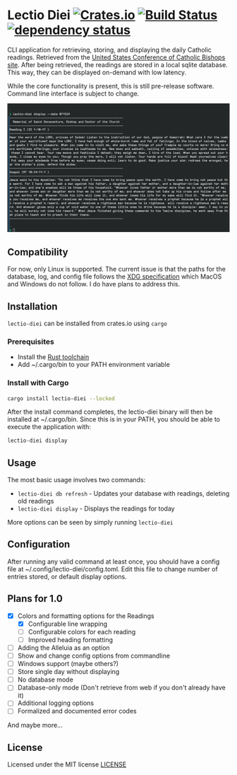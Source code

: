 # Lectio Diei [![Crates.io](https://img.shields.io/crates/v/lectio-diei.svg)](https://crates.io/crates/lectio-diei) [![Build Status](https://github.com/Squidroot2/lectio-diei/actions/workflows/ci.yml/badge.svg?branch=main)](https://github.com/Squidroot2/lectio-diei/actions) [![dependency status](https://deps.rs/repo/github/Squidroot2/lectio-diei/status.svg)](https://deps.rs/repo/github/Squidroot2/lectio-diei)

CLI application for retrieving, storing, and displaying the daily Catholic readings. Retrieved from the [United States Conference of Catholic Bishops site](https://bible.usccb.org/). After being retrieved, the readings are stored in a local sqlite database. This way, they can be displayed on-demand with low latency.

While the core functionality is present, this is still pre-release software. Command line interface is subject to change.

![Command Example](docs/images/Example_v0.1.png)

## Compatibility
For now, only Linux is supported. The current issue is that the paths for the database, log, and config file follows the [XDG specification](https://specifications.freedesktop.org/basedir-spec/basedir-spec-latest.html) which MacOS and Windows do not follow. I do have plans to address this.

## Installation
`lectio-diei` can be installed from crates.io using `cargo`

### Prerequisites
 - Install the [Rust toolchain](https://www.rust-lang.org/tools/install)
 - Add ~/.cargo/bin to your PATH environment variable

### Install with Cargo
```bash
cargo install lectio-diei --locked
```
After the install command completes, the lectio-diei binary will then be installed at ~/.cargo/bin. Since this is in your PATH, you should be able to execute the application with:
```bash
lectio-diei display
```

## Usage

The most basic usage involves two commands:
- ```lectio-diei db refresh``` - Updates your database with readings, deleting old readings
- ```lectio-diei display``` - Displays the readings for today

More options can be seen by simply running ```lectio-diei```

## Configuration
After running any valid command at least once, you should have a config file at ~/.config/lectio-diei/config.toml. Edit this file to change number of entries stored, or default display options.

## Plans for 1.0
- [x] Colors and formatting options for the Readings
    - [x] Configurable line wrapping
    - [ ] Configurable colors for each reading
    - [ ] Improved heading formatting
- [ ] Adding the Alleluia as an option
- [ ] Show and change config options from commandline
- [ ] Windows support (maybe others?)
- [ ] Store single day without displaying
- [ ] No database mode
- [ ] Database-only mode (Don't retrieve from web if you don't already have it)
- [ ] Additional logging options
- [ ] Formalized and documented error codes

And maybe more...
## License

Licensed under the MIT license [LICENSE](LICENSE)
